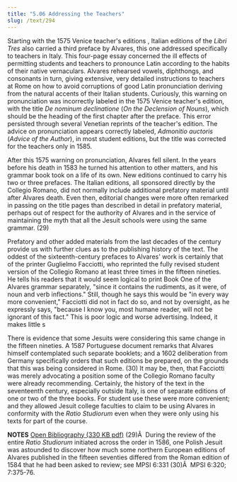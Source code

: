 ```yaml
---
title: "5.06 Addressing the Teachers"
slug: /text/294
---
```

Starting with the 1575 Venice teacher's editions , Italian editions of the <em>Libri Tres</em> also carried a third preface by Alvares, this one addressed specifically to teachers in Italy. This four-page essay concerned the ill effects of permitting students and teachers to pronounce Latin according to the habits of their native vernaculars. Alvares rehearsed vowels, diphthongs, and consonants in turn, giving extensive, very detailed instructions to teachers at Rome on how to avoid corruptions of good Latin pronunciation deriving from the natural accents of their Italian students. Curiously, this warning on pronunciation was incorrectly labeled in the 1575 Venice teacher's edition, with the title <em>De nominum declinatione</em> (<em>On the Declension of Nouns</em>), which should be the heading of the first chapter after the preface. This error persisted through several Venetian reprints of the teacher's edition. The advice on pronunciation appears correctly labeled, <em>Admonitio auctoris</em> (<em>Advice of the Author</em>), in most student editions, but the title was corrected for the teachers only in 1585.

After this 1575 warning on pronunciation, Alvares fell silent. In the years before his death in 1583 he turned his attention to other matters, and his grammar book took on a life of its own. New editions continued to carry his two or three prefaces. The Italian editions, all sponsored directly by the Collegio Romano, did not normally include additional prefatory material until after Alvares death. Even then, editorial changes were more often remarked in passing on the title pages than described in detail in prefatory material, perhaps out of respect for the authority of Alvares and in the service of maintaining the myth that all the Jesuit schools were using the same grammar. (29)

Prefatory and other added materials from the last decades of the century provide us with further clues as to the publishing history of the text. The oddest of the sixteenth-century prefaces to Alvares' work is certainly that of the printer Guglielmo Facciotti, who reprinted the fully revised student version of the Collegio Romano at least three times in the fifteen nineties. He tells his readers that it would seem logical to print Book One of the Alvares grammar separately, "since it contains the rudiments, as it were, of noun and verb inflections." Still, though he says this would be "in every way more convenient," Facciotti did not in fact do so, and not by oversight, as he expressly says, "because I know you, most humane reader, will not be ignorant of this fact." This is poor logic and worse advertising. Indeed, it makes little s

There is evidence that some Jesuits were considering this same change in the fifteen nineties. A 1587 Portuguese document remarks that Alvares himself contemplated such separate booklets; and a 1602 deliberation from Germany specifically orders that such editions be prepared, on the grounds that this was being considered in Rome. (30) It may be, then, that Facciotti was merely advocating a position some of the Collegio Romano faculty were already recommending. Certainly, the history of the text in the seventeenth century, especially outside Italy, is one of separate editions of one or two of the three books. For student use these were more convenient; and they allowed Jesuit college faculties to claim to be using Alvares in conformity with the <em>Ratio Studiorum</em> even when they were only using his texts for part of the course.

<strong>NOTES</strong>
<a href="http://www.humanismforsale.org/bibliography.pdf" target="new">Open Bibliography (330 KB pdf)</a>
(29)Â  During the review of the entire <em>Ratio Studiorum</em> initiated across the order in 1586, one Polish Jesuit was astounded to discover how much some northern European editions of Alvares published in the fifteen seventies differed from the Roman edition of 1584 that he had been asked to review; see MPSI 6:331
(30)Â  MPSI 6:320; 7:375-76.
